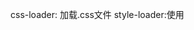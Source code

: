 css-loader: 加载.css文件
style-loader:使用<style>将css-loader内部样式注入到我们的HTML页面


webpack的配置文件、怎么打包css文件
加入css模块,还需要在前引入相应的style-loader , css-loader(关键点)
